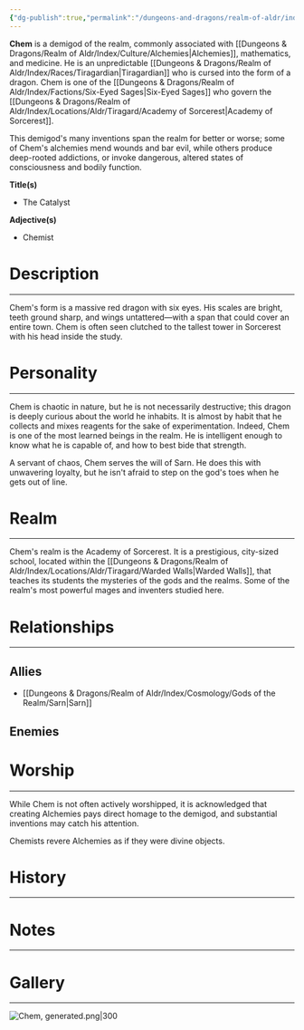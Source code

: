 ```yaml
---
{"dg-publish":true,"permalink":"/dungeons-and-dragons/realm-of-aldr/index/cosmology/demigods/chem/"}
---
```


**Chem** is a demigod of the realm, commonly associated with [[Dungeons & Dragons/Realm of Aldr/Index/Culture/Alchemies\|Alchemies]], mathematics, and medicine. He is an unpredictable [[Dungeons & Dragons/Realm of Aldr/Index/Races/Tiragardian\|Tiragardian]] who is cursed into the form of a dragon. Chem is one of the [[Dungeons & Dragons/Realm of Aldr/Index/Factions/Six-Eyed Sages\|Six-Eyed Sages]] who govern the [[Dungeons & Dragons/Realm of Aldr/Index/Locations/Aldr/Tiragard/Academy of Sorcerest\|Academy of Sorcerest]].

This demigod's many inventions span the realm for better or worse; some of Chem's alchemies mend wounds and bar evil, while others produce deep-rooted addictions, or invoke dangerous, altered states of consciousness and bodily function.

**Title(s)**
- The Catalyst

**Adjective(s)**
- Chemist
# Description
---
Chem's form is a massive red dragon with six eyes. His scales are bright, teeth ground sharp, and wings untattered—with a span that could cover an entire town. Chem is often seen clutched to the tallest tower in Sorcerest with his head inside the study.
# Personality
---
Chem is chaotic in nature, but he is not necessarily destructive; this dragon is deeply curious about the world he inhabits. It is almost by habit that he collects and mixes reagents for the sake of experimentation. Indeed, Chem is one of the most learned beings in the realm. He is intelligent enough to know what he is capable of, and how to best bide that strength.

A servant of chaos, Chem serves the will of Sarn. He does this with unwavering loyalty, but he isn't afraid to step on the god's toes when he gets out of line.
# Realm
---
Chem's realm is the Academy of Sorcerest. It is a prestigious, city-sized school, located within the [[Dungeons & Dragons/Realm of Aldr/Index/Locations/Aldr/Tiragard/Warded Walls\|Warded Walls]], that teaches its students the mysteries of the gods and the realms. Some of the realm's most powerful mages and inventers studied here.
# Relationships
---
## Allies
- [[Dungeons & Dragons/Realm of Aldr/Index/Cosmology/Gods of the Realm/Sarn\|Sarn]]
## Enemies
# Worship
---
While Chem is not often actively worshipped, it is acknowledged that creating Alchemies pays direct homage to the demigod, and substantial inventions may catch his attention. 

Chemists revere Alchemies as if they were divine objects.
# History
---
# Notes
---
# Gallery
---
![Chem, generated.png|300](/img/user/Dungeons%20&%20Dragons/Realm%20of%20Aldr/Attachments/Chem,%20generated.png)